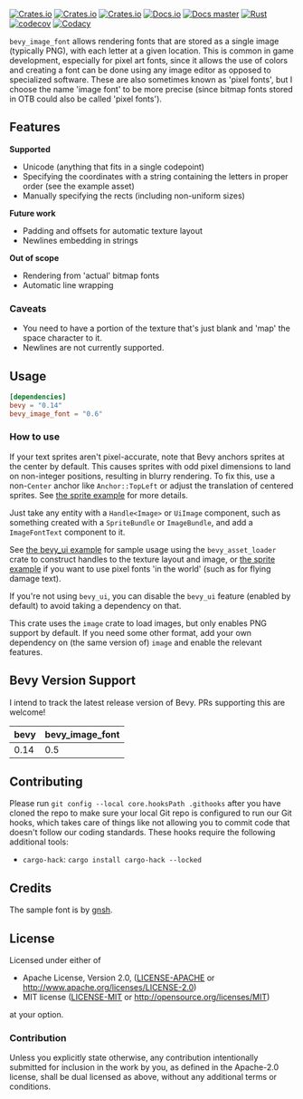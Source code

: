 [![Crates.io](https://img.shields.io/crates/v/bevy_image_font)](https://crates.io/crates/bevy_image_font)
[![Crates.io](https://img.shields.io/crates/l/bevy_image_font)](https://crates.io/crates/bevy_image_font)
[![Crates.io](https://img.shields.io/crates/d/bevy_image_font)](https://crates.io/crates/bevy_image_font)
[![Docs.io](https://docs.rs/bevy_image_font/badge.svg)](https://docs.rs/bevy_image_font)
[![Docs master](https://img.shields.io/static/v1?label=docs&message=master&color=5479ab)](https://ilyvion.github.io/bevy_image_font/)
[![Rust](https://github.com/ilyvion/bevy_image_font/actions/workflows/CI.yml/badge.svg)](https://github.com/ilyvion/bevy_image_font/actions/workflows/CI.yml)
[![codecov](https://codecov.io/gh/ilyvion/bevy_image_font/branch/master/graph/badge.svg?token=HHJWVMF7GS)](https://codecov.io/gh/ilyvion/bevy_image_font)
[![Codacy](https://app.codacy.com/project/badge/Grade/a77f961673f646fab6aa6d82b8d73050)](https://www.codacy.com/gh/ilyvion/bevy_image_font/dashboard?utm_source=github.com&utm_medium=referral&utm_content=alexschrod/bevy_image_font&utm_campaign=Badge_Grade)

`bevy_image_font` allows rendering fonts that are stored as a single image (typically PNG), with each letter at a given location. This is common in game development, especially for pixel art fonts, since it allows the use of colors and creating a font can be done using any image editor as opposed to specialized software. These are also sometimes known as 'pixel fonts', but I choose the name 'image font' to be more precise (since bitmap fonts stored in OTB could also be called 'pixel fonts').

## Features

**Supported**

- Unicode (anything that fits in a single codepoint)
- Specifying the coordinates with a string containing the letters in proper order (see the example asset)
- Manually specifying the rects (including non-uniform sizes)

**Future work**

- Padding and offsets for automatic texture layout
- Newlines embedding in strings

**Out of scope**

- Rendering from 'actual' bitmap fonts
- Automatic line wrapping

### Caveats

- You need to have a portion of the texture that's just blank and 'map' the space character to it.
- Newlines are not currently supported.

## Usage

```toml
[dependencies]
bevy = "0.14"
bevy_image_font = "0.6"
```

### How to use

If your text sprites aren't pixel-accurate, note that Bevy anchors sprites at the center by default. This causes sprites with odd pixel dimensions to land on non-integer positions, resulting in blurry rendering. To fix this, use a non-`Center` anchor like `Anchor::TopLeft` or adjust the translation of centered sprites. See [the sprite example] for more details.

Just take any entity with a `Handle<Image>` or `UiImage` component, such as something created with a `SpriteBundle` or `ImageBundle`, and add a `ImageFontText` component to it.

See [the bevy_ui example] for sample usage using the `bevy_asset_loader` crate to construct handles to the texture layout and image, or [the sprite example] if you want to use pixel fonts 'in the world' (such as for flying damage text).

[the sprite example]: https://github.com/deifactor/bevy_image_font/blob/main/examples/sprite.rs
[the bevy_ui example]: https://github.com/deifactor/bevy_image_font/blob/main/examples/bevy_ui.rs

If you're not using `bevy_ui`, you can disable the `bevy_ui` feature (enabled by default) to avoid taking a dependency on that.

This crate uses the `image` crate to load images, but only enables PNG support by default. If you need some other format, add your own dependency on (the same version of) `image` and enable the relevant features.

## Bevy Version Support

I intend to track the latest release version of Bevy. PRs supporting this are welcome!

| bevy | bevy_image_font |
| ---- | --------------- |
| 0.14 | 0.5             |

## Contributing

Please run `git config --local core.hooksPath .githooks` after you have cloned the repo to make sure your local Git repo is configured to run our Git hooks, which takes care of things like not allowing you to commit code that doesn't follow our coding standards. These hooks require the following additional tools:

- `cargo-hack`: `cargo install cargo-hack --locked`

## Credits

The sample font is by [gnsh](https://opengameart.org/content/bitmap-font-0).

## License

Licensed under either of

- Apache License, Version 2.0, ([LICENSE-APACHE](LICENSE-APACHE) or <http://www.apache.org/licenses/LICENSE-2.0>)
- MIT license ([LICENSE-MIT](LICENSE-MIT) or <http://opensource.org/licenses/MIT>)

at your option.

### Contribution

Unless you explicitly state otherwise, any contribution intentionally submitted
for inclusion in the work by you, as defined in the Apache-2.0 license, shall be
dual licensed as above, without any additional terms or conditions.
